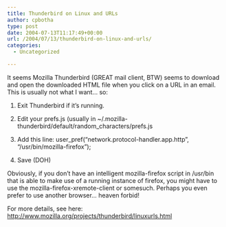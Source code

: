 ```yaml
---
title: Thunderbird on Linux and URLs
author: cpbotha
type: post
date: 2004-07-13T11:17:49+00:00
url: /2004/07/13/thunderbird-on-linux-and-urls/
categories:
  - Uncategorized

---
```

It seems Mozilla Thunderbird (GREAT mail client, BTW) seems to download and open the downloaded HTML file when you click on a URL in an email. This is usually not what I want… so:

1. Exit Thunderbird if it’s running.
  
2. Edit your prefs.js (usually in ~/.mozilla-thunderbird/default/random_characters/prefs.js
  
3. Add this line: user_pref(“network.protocol-handler.app.http”, “/usr/bin/mozilla-firefox”);
  
4. Save (DOH)

Obviously, if you don’t have an intelligent mozilla-firefox script in /usr/bin that is able to make use of a running instance of firefox, you might have to use the mozilla-firefox-xremote-client or somesuch. Perhaps you even prefer to use another browser… heaven forbid!

For more details, see here: http://www.mozilla.org/projects/thunderbird/linuxurls.html
